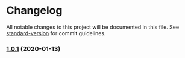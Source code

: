 # Changelog

All notable changes to this project will be documented in this file. See [standard-version](https://github.com/conventional-changelog/standard-version) for commit guidelines.

### [1.0.1](https://github.com/ember-cli/ember-cli-update-codemods-manifest/compare/ember-addon-codemods-manifest@1.0.0...ember-addon-codemods-manifest@1.0.1) (2020-01-13)
